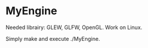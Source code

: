 # MyEngine

Needed librairy: GLEW, GLFW, OpenGL.
Work on Linux.

Simply make and execute ./MyEngine.
